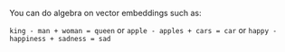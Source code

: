 You can do algebra on vector embeddings such as:

`king - man + woman = queen`
or
`apple - apples + cars = car`
or
`happy - happiness + sadness = sad`
